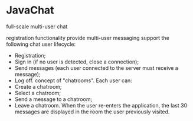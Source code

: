 # JavaChat
full-scale multi-user chat

registration functionality
provide multi-user messaging
support the following chat user lifecycle:
- Registration;
- Sign in (if no user is detected, close a connection);
- Send messages (each user connected to the server must receive a message);
- Log off.
concept of "chatrooms". Each user can:
- Create a chatroom;
- Select a chatroom;
- Send a message to a chatroom;
- Leave a chatroom.
When the user re-enters the application, the last 30 messages are displayed in the room the user previously visited.